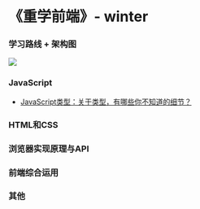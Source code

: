 # 《重学前端》- winter

### 学习路线 + 架构图

![](https://static001.geekbang.org/resource/image/d1/a8/d1cb4040d91207075e0591abffe1b9a8.jpg)

### JavaScript

* [JavaScript类型：关于类型，有哪些你不知道的细节？](https://github.com/miracle90/re-learning-fe/blob/main/docs/101.md)

### HTML和CSS

### 浏览器实现原理与API

### 前端综合运用

### 其他
